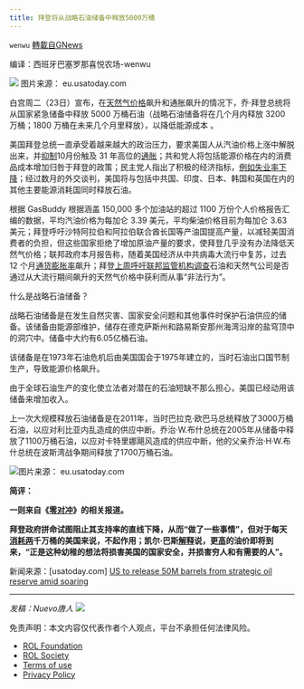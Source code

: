 ```yaml
---
title: 拜登将从战略石油储备中释放5000万桶
---
```

`wenwu` [轉載自GNews](https://gnews.org/zh-hans/1691248/)

编译：西班牙巴塞罗那喜悦农场-wenwu

![](https://assets.gnews.org/wp-content/uploads/2021/11/image-678.png) 图片来源： eu.usatoday.com

白宫周二（23日）宣布，在[天然气价格](https://www.usatoday.com/story/money/2021/11/22/gas-prices-thanksgiving-travel/8665123002/)飙升和通胀飙升的情况下，乔·拜登总统将从国家紧急储备中释放 5000 万桶石油（战略石油储备将在几个月内释放 3200 万桶；1800 万桶在未来几个月里释放），以降低能源成本 。

美国拜登总统一直承受着越来越大的政治压力，要求美国人从汽油价格上涨中解脱出来，并[抑制](https://www.usatoday.com/story/news/politics/2021/11/13/inflation-what-can-joe-biden-do-tame-soaring-prices/6392686001/)10月份触及 31 年高位的[通胀](https://www.usatoday.com/story/news/politics/2021/11/13/inflation-what-can-joe-biden-do-tame-soaring-prices/6392686001/)；共和党人将包括能源价格在内的消费品成本增加归咎于拜登的政策；民主党人指出了积极的经济指标，[例如失业率下降](https://www.usatoday.com/story/money/2021/11/05/october-jobs-report-531-000-jobs-added-last-month/6291466001/)；经过数月的外交谈判，美国将与包括中共国、印度、日本、韩国和英国在内的其他主要能源消耗国同时释放石油。

根据 GasBuddy 根据涵盖 150,000 多个加油站的超过 1100 万份个人价格报告汇编的数据，平均汽油价格为每加仑 3.39 美元，平均柴油价格目前为每加仑 3.63 美元；拜登呼吁沙特阿拉伯和阿拉伯联合酋长国等产油国提高产量，以减轻美国消费者的负担，但这些国家拒绝了增加原油产量的要求，使拜登几乎没有办法降低天然气价格；联邦政府本月报告称，随着美国经济从中共病毒大流行中复苏，过去 12 个月[通货膨胀率](https://www.usatoday.com/story/money/2021/11/10/consumer-prices-surge-october-highest-inflation-rate-since-1990/6368816001/)飙升；拜登[上周呼吁联邦监管机构调查](https://www.usatoday.com/story/news/politics/2021/11/17/biden-asks-regulators-examine-conduct-oil-and-gas-companies/8649244002/)石油和天然气公司是否通过从大流行期间飙升的天然气价格中获利而从事“非法行为”。

什么是战略石油储备？

战略石油储备是在发生自然灾害、国家安全问题和其他事件时保护石油供应的储备。该储备由能源部维护，储存在德克萨斯州和路易斯安那州海湾沿岸的盐穹顶中的洞穴中。储备中大约有6.05亿桶石油。

该储备是在1973年石油危机后由美国国会于1975年建立的，当时石油出口国节制生产，导致能源价格飙升。

由于全球石油生产的变化使立法者对潜在的石油短缺不那么担心，美国已经动用该储备来增加收入。

上一次大规模释放石油储备是在2011年，当时巴拉克·欧巴马总统释放了3000万桶石油，以应对利比亚内乱造成的供应中断。乔治·W.布什总统在2005年从储备中释放了1100万桶石油，以应对卡特里娜飓风造成的供应中断，他的父亲乔治·H·W.布什总统在波斯湾战争期间释放了1700万桶石油。

![](https://assets.gnews.org/wp-content/uploads/2021/11/image-682.png)图片来源： eu.usatoday.com

**简评：**

**一则来自《[零对冲](https://cms.zerohedge.com/s3/files/inline-images/bfmCF70.jpg?itok=sh5nqTyY)》的相关报道。**

**拜登政府拼命试图阻止其支持率的直线下降，从而“做了一些事情”，但对于每天[消耗两](https://twitter.com/GreekFire23/status/1463127239214702593?s=20)千万桶的美国来说，不起作用；凯尔·巴斯[解释](https://twitter.com/Jkylebass/status/1463128462831636490?s=20)说，更[高](https://www.zerohedge.com/commodities/goldman-spr-release-now-fully-priced-and-will-send-oil-price-even-higher-2022)的油价即将到来，“正是这种幼稚的想法将损害美国的国家安全，并损害穷人和有需要的人”。**

新闻来源：[usatoday.com] [US to release 50M barrels from strategic oil reserve amid soaring](https://www.usatoday.com/story/news/politics/2021/11/23/gas-prices-biden-release-50-m-barrels-strategic-oil-reserve/8722649002/)

* * *

*发稿：Nuevo唐人*
![](https://assets.gnews.org/wp-content/uploads/2021/11/tempsnip132.png)
 

免责声明：本文内容仅代表作者个人观点，平台不承担任何法律风险。

- [ROL Foundation](https://rolfoundation.org/)
- [ROL Society](https://rolsociety.org/)
- [Terms of use](https://gnews.org/terms-of-use-3/)
- [Privacy Policy](https://gnews.org/privacy-policy/)
